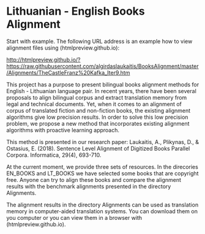 # Lithuanian - English Books Alignment

Start with example. The following URL address is an example how to view alignment files using (htmlpreview.github.io):

http://htmlpreview.github.io/?https://raw.githubusercontent.com/algirdaslaukaitis/BooksAlignment/master/Alignments/TheCastleFranz%20Kafka_Iter9.htm


This project has a purpose to present bilingual books alignment methods for English - Lithuanian language pair.
In recent years, there have been several proposals to align bilingual corpus and extract translation memory from legal and technical documents. Yet, when it comes to an alignment of corpus of translated fiction and non-fiction books, the existing alignment algorithms give low precision results. In order to solve this low precision  problem, we propose a new method that  incorporates existing alignment algorithms with proactive learning approach.

This method is presented in our  research paper: 
Laukaitis, A., Plikynas, D., & Ostasius, E. (2018). Sentence Level Alignment of Digitized Books Parallel Corpora. Informatica, 29(4), 693-710.

At the current moment, we provide three sets of resources.
In the direcories EN_BOOKS and LT_BOOKS we have selected some books that are copyright free. Anyone can try to align these books and compare the alignment results with the benchmark alignments presented in the directory Alignments.

The alignment results in the directory Alignments can be used as translation memory in computer-aided translation systems.
You can download them on you computer or you can view them  in a browser with (htmlpreview.github.io).




